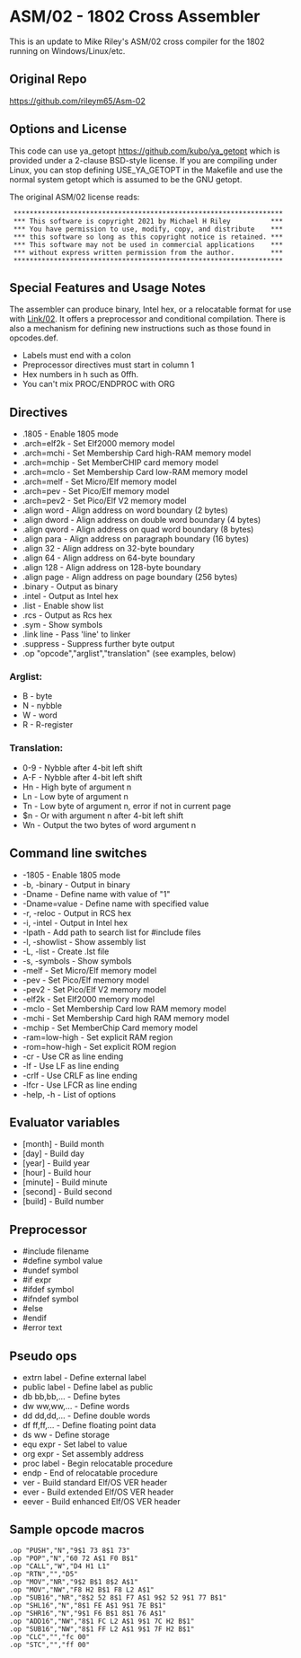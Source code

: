 
# ASM/02 - 1802 Cross Assembler

This is an update to Mike Riley's ASM/02 cross compiler for the 1802 running on Windows/Linux/etc.

## Original Repo
https://github.com/rileym65/Asm-02


## Options and License

This code can use ya_getopt https://github.com/kubo/ya_getopt which is provided under a 2-clause BSD-style license.
If you are compiling under Linux, you can stop defining USE_YA_GETOPT in the Makefile and use the normal system
getopt which is assumed to be the GNU getopt.

The original ASM/02 license reads:
```
 *******************************************************************
 *** This software is copyright 2021 by Michael H Riley          ***
 *** You have permission to use, modify, copy, and distribute    ***
 *** this software so long as this copyright notice is retained. ***
 *** This software may not be used in commercial applications    ***
 *** without express written permission from the author.         ***
 *******************************************************************
```

## Special Features and Usage Notes
The assembler can produce binary, Intel hex, or a relocatable format for use with [Link/02](https://github.com/rileym65/Link-02). It offers a preprocessor and conditional compilation. There is also a mechanism for defining new instructions
such as those found in opcodes.def.

* Labels must end with a colon
* Preprocessor directives must start in column 1
* Hex numbers in h such as 0ffh.
* You can't mix PROC/ENDPROC with ORG

## Directives

* .1805        - Enable 1805 mode
* .arch=elf2k  - Set Elf2000 memory model
* .arch=mchi   - Set Membership Card high-RAM memory model
* .arch=mchip  - Set MemberCHIP card memory model
* .arch=mclo   - Set Membership Card low-RAM memory model
* .arch=melf   - Set Micro/Elf memory model
* .arch=pev    - Set Pico/Elf memory model
* .arch=pev2   - Set Pico/Elf V2 memory model
* .align word  - Align address on word boundary (2 bytes)
* .align dword - Align address on double word boundary (4 bytes)
* .align qword - Align address on quad word boundary (8 bytes)
* .align para  - Align address on paragraph boundary (16 bytes)
* .align 32    - Align address on 32-byte boundary
* .align 64    - Align address on 64-byte boundary
* .align 128   - Align address on 128-byte boundary
* .align page  - Align address on page boundary (256 bytes)
* .binary      - Output as binary
* .intel       - Output as Intel hex
* .list        - Enable show list
* .rcs         - Output as Rcs hex
* .sym         - Show symbols
* .link line   - Pass 'line' to linker
* .suppress    - Suppress further byte output
* .op "opcode","arglist","translation" (see examples, below)

### Arglist:

*  B - byte
*  N - nybble
*  W - word
*  R - R-register

### Translation:
*  0-9 - Nybble after 4-bit left shift
*  A-F - Nybble after 4-bit left shift
*  Hn  - High byte of argument n
*  Ln  - Low byte of argument n
*  Tn  - Low byte of argument n, error if not in current page
*  $n  - Or with argument n after 4-bit left shift
*  Wn  - Output the two bytes of word argument n

## Command line switches
  * -1805         - Enable 1805 mode
  * -b, -binary   - Output in binary
  * -Dname        - Define name with value of "1"
  * -Dname=value  - Define name with specified value
  * -r, -reloc    - Output in RCS hex
  * -i, -intel     - Output in Intel hex
  * -Ipath        - Add path to search list for #include files
  * -l, -showlist - Show assembly list
  * -L, -list     - Create .lst file
  * -s, -symbols  - Show symbols
  * -melf         - Set Micro/Elf memory model
  * -pev          - Set Pico/Elf memory model
  * -pev2         - Set Pico/Elf V2 memory model
  * -elf2k        - Set Elf2000 memory model
  * -mclo         - Set Membership Card low RAM memory model
  * -mchi         - Set Membership Card high RAM memory model
  * -mchip        - Set MemberChip Card memory model
  * -ram=low-high - Set explicit RAM region
  * -rom=how-high - Set explicit ROM region
  * -cr           - Use CR as line ending
  * -lf           - Use LF as line ending
  * -crlf         - Use CRLF as line ending
  * -lfcr         - Use LFCR as line ending
  * -help, -h     - List of options

## Evaluator variables
* [month]         - Build month
* [day]           - Build day
* [year]          - Build year
* [hour]          - Build hour
* [minute]        - Build minute
* [second]        - Build second
* [build]         - Build number

## Preprocessor
*   #include filename
*   #define symbol value
*   #undef symbol
*   #if expr
*   #ifdef symbol
*   #ifndef symbol
*   #else
*   #endif
*   #error text

## Pseudo ops
* extrn label   - Define external label
* public label  - Define label as public
* db  bb,bb,... - Define bytes
* dw  ww,ww,... - Define words
* dd  dd,dd,... - Define double words
* df  ff,ff,... - Define floating point data
* ds  ww        - Define storage
* equ expr      - Set label to value
* org expr      - Set assembly address
* proc label    - Begin relocatable procedure
*   endp          - End of relocatable procedure
*   ver           - Build standard Elf/OS VER header
*   ever          - Build extended Elf/OS VER header
*   eever         - Build enhanced Elf/OS VER header
  
## Sample opcode macros
```
.op "PUSH","N","9$1 73 8$1 73"
.op "POP","N","60 72 A$1 F0 B$1"
.op "CALL","W","D4 H1 L1"
.op "RTN","","D5"
.op "MOV","NR","9$2 B$1 8$2 A$1"
.op "MOV","NW","F8 H2 B$1 F8 L2 A$1"
.op "SUB16","NR","8$2 52 8$1 F7 A$1 9$2 52 9$1 77 B$1"
.op "SHL16","N","8$1 FE A$1 9$1 7E B$1"
.op "SHR16","N","9$1 F6 B$1 8$1 76 A$1"
.op "ADD16","NW","8$1 FC L2 A$1 9$1 7C H2 B$1"
.op "SUB16","NW","8$1 FF L2 A$1 9$1 7F H2 B$1"
.op "CLC","","fc 00"
.op "STC","","ff 00"
```
